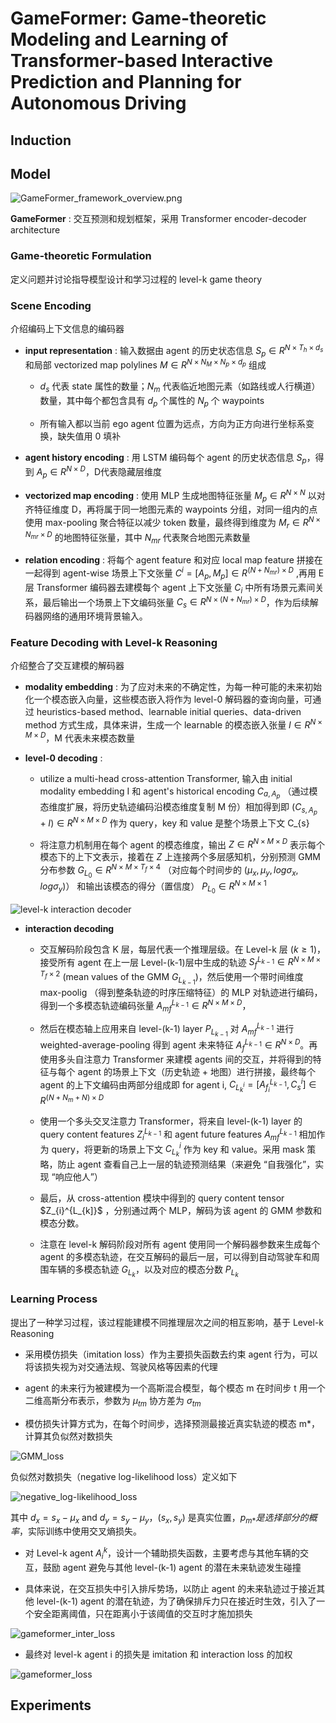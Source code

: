 # GameFormer: Game-theoretic Modeling and Learning of Transformer-based  Interactive Prediction and Planning for Autonomous Driving

## Induction



## Model

![GameFormer_framework_overview.png](./pictures/GameFormer_framework_overview.png)

**GameFormer** : 交互预测和规划框架，采用 Transformer encoder-decoder architecture  

### Game-theoretic Formulation

定义问题并讨论指导模型设计和学习过程的 level-k game theory 



### Scene Encoding

介绍编码上下文信息的编码器

- **input representation** : 输入数据由 agent 的历史状态信息 $S_{p} \in R^{N \times T_{h} \times d_{s}}$ 和局部 vectorized map polylines $M \in R^{N \times N_{M} \times N_{p} \times d_{p}}$ 组成

  - $d_{s}$ 代表 state 属性的数量；$N_{m}$ 代表临近地图元素（如路线或人行横道）数量，其中每个都包含具有 $d_{p}$ 个属性的 $N_{p}$ 个 waypoints  

  - 所有输入都以当前 ego agent 位置为远点，方向为正方向进行坐标系变换，缺失值用 0 填补

- **agent history encoding** : 用 LSTM 编码每个 agent 的历史状态信息 $S_{p}$，得到 $A_{p} \in R^{N \times D}$，D代表隐藏层维度

- **vectorized map encoding** : 使用 MLP 生成地图特征张量 $M_{p} \in R^{N \times N}$ 以对齐特征维度 D，再将属于同一地图元素的 waypoints 分组，对同一组内的点使用 max-pooling 聚合特征以减少 token 数量，最终得到维度为 $M_{r} \in R^{N \times N_{mr} \times D}$ 的地图特征张量，其中 $N_{mr}$ 代表聚合地图元素数量 

- **relation encoding** : 将每个 agent feature 和对应 local map feature 拼接在一起得到 agent-wise 场景上下文张量 $C^{i} = [A_{p} , M_{p}] \in R^{(N + N_{mr}) \times D}$ ,再用 E 层 Transformer 编码器去建模每个 agent 上下文张量 $C_{i}$ 中所有场景元素间关系，最后输出一个场景上下文编码张量 $C_{s} \in R^{N \times (N + N_{mr}) \times D}$，作为后续解码器网络的通用环境背景输入。

### Feature Decoding with Level-k Reasoning

介绍整合了交互建模的解码器

- **modality embedding** : 为了应对未来的不确定性，为每一种可能的未来初始化一个模态嵌入向量，这些模态嵌入将作为 level-0 解码器的查询向量，可通过 heuristics-based method、learnable initial queries、data-driven method 方式生成，具体来讲，生成一个 learnable 的模态嵌入张量 $I \in R^{N \times M \times D}$，M 代表未来模态数量

- **level-0 decoding** : 

  - utilize a multi-head cross-attention Transformer, 输入由 initial modality embedding I 和 agent's historical encoding $C_{a,A_{p}}$ （通过模态维度扩展，将历史轨迹编码沿模态维度复制 M 份）相加得到即 $(C_{s,A_{p}} + I) \in R^{N \times M \times D}$ 作为 query，key 和 value 是整个场景上下文 C_{s}
 
  - 将注意力机制用在每个 agent 的模态维度，输出 $Z \in R^{N \times M \times D}$ 表示每个模态下的上下文表示，接着在 $Z_{}$ 上连接两个多层感知机，分别预测 GMM 分布参数 $G_{L_{0}} \in R^{N \times M \times T_{f} \times 4}$ （对应每个时间步的 $(\mu_{x}, \mu_{y}, log\sigma_{x}, log\sigma_{y})$） 和输出该模态的得分（置信度） $P_{L_{0}} \in R^{N \times M \times 1}$  

![level-k interaction decoder](./pictures/level-k_interaction_decoder.png)

- **interaction decoding**

  - 交互解码阶段包含 K 层，每层代表一个推理层级。在 Level-k 层 $(k \geq 1)$，接受所有 agent 在上一层 Level-(k-1)层中生成的轨迹 $S_{f}^{L_{k-1}} \in R^{N \times M \times T_{f} \times 2}$ (mean values of the GMM $G_{L_{k-1}}$)，然后使用一个带时间维度 max-poolig （得到整条轨迹的时序压缩特征）的 MLP 对轨迹进行编码，得到一个多模态轨迹编码张量 $A_{mf}^{L_{k-1}} \in R^{N \times M \times D}$，

  - 然后在模态轴上应用来自 level-(k-1) layer $P_{L_{k-1}}$ 对 $A_{mf}^{L_{k-1}}$ 进行 weighted-average-pooling 得到 agent 未来特征 $A_{f}^{L_{k-1}} \in R^{N \times D}$。再使用多头自注意力 Transformer 来建模 agents 间的交互，并将得到的特征与每个 agent 的场景上下文（历史轨迹 + 地图）进行拼接，最终每个 agent 的上下文编码由两部分组成即 for agent i, $C_{L_{k}^{i}} = [A_{f_{i}}^{L_{k-1}}, C_{s}^{i}] \in R^{(N + N_{m} + N) \times D}$

  - 使用一个多头交叉注意力 Transformer，将来自 level-(k-1) layer 的 query content features $Z_{i}^{L_{k-1}}$ 和 agent future features $A_{mf}^{L_{k-1}}$ 相加作为 query，将更新的场景上下文 $C_{L_{k}}^{i}$ 作为 key 和 value。采用 mask 策略，防止 agent 查看自己上一层的轨迹预测结果（来避免 “自我强化”，实现 “响应他人”）

  - 最后，从 cross-attention 模块中得到的 query content tensor  $Z_{i}^{L_{k]}$ ，分别通过两个 MLP，解码为该 agent 的 GMM 参数和模态分数。

  - 注意在 level-k 解码阶段对所有 agent 使用同一个解码器参数来生成每个 agent 的多模态轨迹，在交互解码的最后一层，可以得到自动驾驶车和周围车辆的多模态轨迹 $G_{L_{k}}$，以及对应的模态分数 $P_{L_{k}}$

### Learning Process

提出了一种学习过程，该过程能建模不同推理层次之间的相互影响，基于 Level-k Reasoning

- 采用模仿损失（imitation loss）作为主要损失函数去约束 agent 行为，可以将该损失视为对交通法规、驾驶风格等因素的代理

- agent 的未来行为被建模为一个高斯混合模型，每个模态 m 在时间步 t 用一个二维高斯分布表示，参数为 $\mu_{tm}$ 协方差为 $\sigma_{tm}$

- 模仿损失计算方式为，在每个时间步，选择预测最接近真实轨迹的模态 m*，计算其负似然对数损失

![GMM_loss](./pictures/GMM_loss.png)

负似然对数损失（negative log-likelihood loss）定义如下

![negative_log-likelihood_loss](./pictures/negative_log-likelihood.png)

其中 $d_{x} = s_{x} - \mu_{x}$ and $d_{y} = s_{y} - \mu_{y}$，$(s_{x}, s_{y})$ 是真实位置，$p_{m*} 是选择部分的概率$，实际训练中使用交叉熵损失。

- 对 Level-k agent $A_{i}^{k}$，设计一个辅助损失函数，主要考虑与其他车辆的交互，鼓励 agent 避免与其他 level-(k-1) agent 的潜在未来轨迹发生碰撞

- 具体来说，在交互损失中引入排斥势场，以防止 agent 的未来轨迹过于接近其他 level-(k-1) agent 的潜在轨迹，为了确保排斥力只在接近时生效，引入了一个安全距离阈值，只在距离小于该阈值的交互时才施加损失

![gameformer_inter_loss](./pictures/gameformer_inter_loss.png)

- 最终对 level-k agent i 的损失是 imitation 和 interaction loss 的加权

![gameformer_loss](./pictures/gameformer_loss.png)




## Experiments

